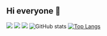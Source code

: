 ## Hi everyone 👋
<img src="https://img.shields.io/badge/-Angular-FF0000?logo=angular&style=for-the-badge"></img>
<img src="https://img.shields.io/badge/-Gmail-FF0000?logo=gmail&logoColor=white&style=for-the-badge"></img>
<img src="https://img.shields.io/badge/-Linkedin-0000FF?logo=linkedin&logoColor=white&style=for-the-badge"></img>
![GitHub stats](https://github-readme-stats.vercel.app/api?username=ArdaCenker&show_icons=true&theme=algolia ) 
[![Top Langs](https://github-readme-stats.vercel.app/api/top-langs/?username=ArdaCenker&layout=compact)](https://github.com/ArdaCenker/github-readme-stats)



